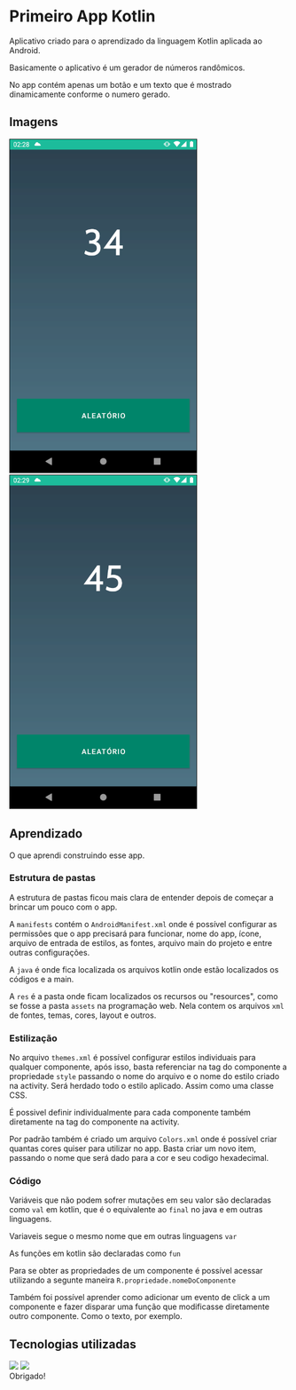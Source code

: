 # Primeiro App Kotlin

Aplicativo criado para o aprendizado da linguagem Kotlin aplicada ao Android.

Basicamente o aplicativo é um gerador de números randômicos.

No app contém apenas um botão e um texto que é mostrado dinamicamente conforme o numero gerado.

## Imagens

<span>
  <img src="app/src/main/res/prints/1.png" border="1" alt="Print 1" max-width="200px"/>
  <img src="app/src/main/res/prints/2.png" border="1" alt="Print 1" max-width="200px"/>
</span>

## Aprendizado

O que aprendi construindo esse app.

### Estrutura de pastas

A estrutura de pastas ficou mais clara de entender depois de começar a brincar um pouco com o app.

A `manifests` contém o `AndroidManifest.xml` onde é possível configurar as permissões que o app precisará para funcionar, nome do app, ícone, arquivo de entrada de estilos, as fontes, arquivo main do projeto e entre outras configurações.

A  `java` é onde fica localizada os arquivos kotlin onde estão localizados os códigos e a main.

A  `res` é a pasta onde ficam localizados os recursos ou "resources", como se fosse a pasta `assets` na programação web. Nela contem os arquivos `xml` de fontes, temas, cores, layout e outros.

### Estilização

No arquivo `themes.xml` é possível configurar estilos individuais para qualquer componente, após isso, basta referenciar na tag do componente  a propriedade `style` passando o nome do arquivo e o nome do estilo criado na activity. Será herdado todo o estilo aplicado. Assim como uma classe CSS.

É possivel definir individualmente para cada componente também diretamente na tag do componente na activity. 

Por padrão também é criado um arquivo `Colors.xml` onde é possível criar quantas cores quiser para utilizar no app. Basta criar um novo item, passando o nome que será dado para a cor e seu codigo hexadecimal.

### Código

Variáveis que não podem sofrer mutações em seu valor são declaradas como `val` em kotlin, que é o equivalente ao `final` no java e em outras linguagens.

Variaveis segue o mesmo nome que em outras linguagens `var`

As funções em kotlin são declaradas como `fun`

Para se obter as propriedades de um componente é possível acessar utilizando a segunte maneira `R.propriedade.nomeDoComponente`

Também foi possível aprender como adicionar um evento de click a um componente e fazer disparar uma função que modificasse diretamente outro componente. Como o texto, por exemplo.

## Tecnologias utilizadas

<span>
  <img src="https://img.shields.io/badge/Kotlin-0095D5?&style=for-the-badge&logo=kotlin&logoColor=white" />
  <img src="https://img.shields.io/badge/Android-3DDC84?style=for-the-badge&logo=android&logoColor=white" />
</span>
<br>
Obrigado!
